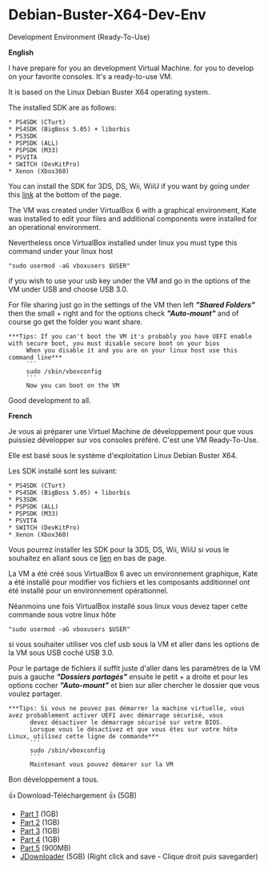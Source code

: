 # Debian-Buster-X64-Dev-Env
Development Environment (Ready-To-Use)

**English**

I have prepare for you an development Virtual Machine. for you to develop on your favorite consoles. It's a ready-to-use VM.

It is based on the Linux Debian Buster X64 operating system.

The installed SDK are as follows:
```
* PS4SDK (CTurt)
* PS4SDK (BigBoss 5.05) + liborbis
* PS3SDK
* PSPSDK (ALL)
* PSPSDK (M33)
* PSVITA
* SWITCH (DevKitPro)
* Xenon (Xbox360)
```
You can install the SDK for 3DS, DS, Wii, WiiU if you want by going under this [link](https://devkitpro.org/wiki/devkitPro_pacman) at the bottom of the page.

The VM was created under VirtualBox 6 with a graphical environment, Kate was installed to edit your files 
and additional components were installed for an operational environment.

Nevertheless once VirtualBox installed under linux you must type this command under your linux host
```
"sudo usermod -aG vboxusers $USER"
```
if you wish to use your usb key under the VM and go in the options of the VM under USB and choose USB 3.0.

For file sharing just go in the settings of the VM then left ***"Shared Folders"*** then the small + right 
and for the options check ***"Auto-mount"*** and of course go get the folder you want share.
```
***Tips: If you can't boot the VM it's probably you have UEFI enable with secure boot, you must disable secure boot on your bios
     When you disable it and you are on your linux host use this command line***
     ```
     sudo /sbin/vboxconfig
     ```
     Now you can boot on the VM
```
Good development to all.

**French**

Je vous ai préparer une Virtuel Machine de développement pour que vous puissiez développer sur vos consoles préféré. C'est une VM Ready-To-Use.

Elle est basé sous le système d'exploitation Linux Debian Buster X64.

Les SDK installé sont les suivant:
```
* PS4SDK (CTurt)
* PS4SDK (BigBoss 5.05) + liborbis
* PS3SDK
* PSPSDK (ALL)
* PSPSDK (M33)
* PSVITA
* SWITCH (DevKitPro)
* Xenon (Xbox360)
```
Vous pourrez installer les SDK pour la 3DS, DS, Wii, WiiU si vous le souhaitez en allant sous ce [lien](https://devkitpro.org/wiki/devkitPro_pacman) en bas de page.

La VM a été créé sous VirtualBox 6 avec un environnement graphique, Kate a été installé pour modifier vos fichiers et les composants additionnel ont été installé pour un environnement opérationnel.

Néanmoins une fois VirtualBox installé sous linux vous devez taper cette commande sous votre linux hôte
```
"sudo usermod -aG vboxusers $USER"
```
si vous souhaiter utiliser vos clef usb sous la VM et aller dans les options de la VM sous USB coché USB 3.0.

Pour le partage de fichiers il suffit juste d'aller dans les paramètres de la VM puis a gauche ***"Dossiers partagés"*** ensuite le petit + a droite et pour les options cocher ***"Auto-mount"*** et bien sur aller chercher le dossier que vous voulez partager.
```
***Tips: Si vous ne pouvez pas démarrer la machine virtuelle, vous avez probablement activer UEFI avec démarrage sécurisé, vous
      devez désactiver le démarrage sécurisé sur votre BIOS.
      Lorsque vous le désactivez et que vous êtes sur votre hôte Linux, utilisez cette ligne de commande***
      ```
      sudo /sbin/vboxconfig
      ```
      Maintenant vous pouvez démarer sur la VM
 ```
      
Bon développement a tous.

:+1: Download-Téléchargement :+1: (5GB)

* [Part 1](https://uptobox.com/fcnnqyfp8iqx) (1GB)
* [Part 2](https://uptobox.com/rde9jy8xkd9w) (1GB)
* [Part 3](https://uptobox.com/qxppcpyj5wj7) (1GB)
* [Part 4](https://uptobox.com/yvgxt7kzsntv) (1GB)
* [Part 5](https://uptobox.com/tip0gz19hr2d) (900MB)
* [JDownloader](http://www.modconsoles.fr/saves/Debian-Buster-Dev_X64.dlc) (5GB) (Right click and save - Clique droit puis savegarder)
